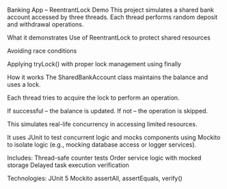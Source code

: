 Banking App – ReentrantLock Demo
This project simulates a shared bank account accessed by three threads. Each thread performs random deposit and withdrawal operations.

What it demonstrates
Use of ReentrantLock to protect shared resources

Avoiding race conditions

Applying tryLock() with proper lock management using finally

How it works
The SharedBankAccount class maintains the balance and uses a lock.

Each thread tries to acquire the lock to perform an operation.

If successful – the balance is updated. If not – the operation is skipped.

This simulates real-life concurrency in accessing limited resources.

It uses JUnit to test concurrent logic and mocks components using Mockito to isolate logic (e.g., mocking database access or logger services).

Includes:
Thread-safe counter tests
Order service logic with mocked storage
Delayed task execution verification

Technologies:
JUnit 5
Mockito
assertAll, assertEquals, verify()